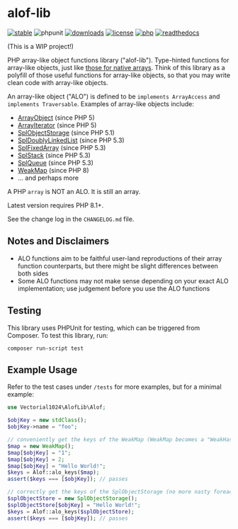 # alof-lib
[![stable](http://poser.pugx.org/vectorial1024/alof-lib/v)](https://packagist.org/packages/vectorial1024/alof-lib)
![phpunit](https://github.com/vectorial1024/alof-lib/actions/workflows/php.yml/badge.svg)
[![downloads](http://poser.pugx.org/vectorial1024/alof-lib/downloads)](https://packagist.org/packages/vectorial1024/alof-lib)
[![license](http://poser.pugx.org/vectorial1024/alof-lib/license)](https://packagist.org/packages/vectorial1024/alof-lib)
[![php](http://poser.pugx.org/vectorial1024/alof-lib/require/php)](https://packagist.org/packages/vectorial1024/alof-lib)
[![readthedocs](https://readthedocs.org/projects/alof-lib/badge/?version=latest)](https://alof-lib.readthedocs.io/en/latest/?badge=latest)

(This is a WIP project!)

PHP array-like object functions library ("alof-lib"). Type-hinted functions for array-like objects, just like [those for native arrays](https://www.php.net/manual/en/ref.array.php). Think of this library as a polyfill of those useful functions for array-like objects, so that you may write clean code with array-like objects.

An array-like object ("ALO") is defined to be `implements ArrayAccess` and `implements Traversable`. Examples of array-like objects include:
- [ArrayObject](https://www.php.net/manual/en/class.arrayobject.php) (since PHP 5)
- [ArrayIterator](https://www.php.net/manual/en/class.arrayiterator.php) (since PHP 5)
- [SplObjectStorage](https://www.php.net/manual/en/class.splobjectstorage.php) (since PHP 5.1)
- [SplDoublyLinkedList](https://www.php.net/manual/en/class.spldoublylinkedlist.php) (since PHP 5.3)
- [SplFixedArray](https://www.php.net/manual/en/class.splfixedarray.php) (since PHP 5.3)
- [SplStack](https://www.php.net/manual/en/class.splstack.php) (since PHP 5.3)
- [SplQueue](https://www.php.net/manual/en/class.splqueue.php) (since PHP 5.3)
- [WeakMap](https://www.php.net/manual/en/class.weakmap.php) (since PHP 8)
- ... and perhaps more

A PHP `array` is NOT an ALO. It is still an array.

Latest version requires PHP 8.1+.

See the change log in the `CHANGELOG.md` file.

## Notes and Disclaimers
- ALO functions aim to be faithful user-land reproductions of their array function counterparts, but there might be slight differences between both sides
- Some ALO functions may not make sense depending on your exact ALO implementation; use judgement before you use the ALO functions

## Testing
This library uses PHPUnit for testing, which can be triggered from Composer. To test this library, run:

```shell
composer run-script test
```

## Example Usage
Refer to the test cases under `/tests` for more examples, but for a minimal example:
```php
use Vectorial1024\AlofLib\Alof;

$objKey = new stdClass();
$objKey->name = "foo";

// conveniently get the keys of the WeakMap (WeakMap becomes a "WeakHashSet" for objects)
$map = new WeakMap();
$map[$objKey] = "1";
$map[$objKey] = 2;
$map[$objKey] = "Hello World!";
$keys = Alof::alo_keys($map);
assert($keys === [$objKey]); // passes

// correctly get the keys of the SplObjectStorage (no more nasty foreach surprises!)
$splObjectStore = new SplObjectStorage();
$splObjectStore[$objKey] = "Hello World!";
$keys = Alof::alo_keys($splObjectStore);
assert($keys === [$objKey]); // passes
```
